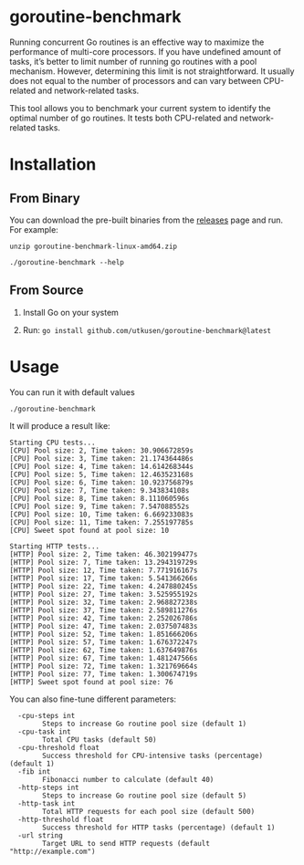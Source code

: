# goroutine-benchmark

Running concurrent Go routines is an effective way to maximize the performance of multi-core processors. If you have undefined amount of tasks, it’s better to limit number of running go routines with a pool mechanism. However, determining this limit is not straightforward. It usually does not equal to the number of processors and can vary between CPU-related and network-related tasks.

This tool allows you to benchmark your current system to identify the optimal number of go routines. It tests both CPU-related and network-related tasks.

# Installation

## From Binary

You can download the pre-built binaries from the [releases](https://github.com/utkusen/goroutine-benchmark/releases/latest) page and run. For example:

`unzip goroutine-benchmark-linux-amd64.zip`

`./goroutine-benchmark --help`

## From Source

1) Install Go on your system

2) Run: `go install github.com/utkusen/goroutine-benchmark@latest`

# Usage

You can run it with default values

`./goroutine-benchmark`

It will produce a result like:

```
Starting CPU tests...
[CPU] Pool size: 2, Time taken: 30.906672859s
[CPU] Pool size: 3, Time taken: 21.174364486s
[CPU] Pool size: 4, Time taken: 14.614268344s
[CPU] Pool size: 5, Time taken: 12.463523168s
[CPU] Pool size: 6, Time taken: 10.923756879s
[CPU] Pool size: 7, Time taken: 9.343834108s
[CPU] Pool size: 8, Time taken: 8.111060596s
[CPU] Pool size: 9, Time taken: 7.547088552s
[CPU] Pool size: 10, Time taken: 6.669233083s
[CPU] Pool size: 11, Time taken: 7.255197785s
[CPU] Sweet spot found at pool size: 10

Starting HTTP tests...
[HTTP] Pool size: 2, Time taken: 46.302199477s
[HTTP] Pool size: 7, Time taken: 13.294319729s
[HTTP] Pool size: 12, Time taken: 7.771916167s
[HTTP] Pool size: 17, Time taken: 5.541366266s
[HTTP] Pool size: 22, Time taken: 4.247880245s
[HTTP] Pool size: 27, Time taken: 3.525955192s
[HTTP] Pool size: 32, Time taken: 2.968827238s
[HTTP] Pool size: 37, Time taken: 2.589811276s
[HTTP] Pool size: 42, Time taken: 2.252026786s
[HTTP] Pool size: 47, Time taken: 2.037507483s
[HTTP] Pool size: 52, Time taken: 1.851666206s
[HTTP] Pool size: 57, Time taken: 1.676372247s
[HTTP] Pool size: 62, Time taken: 1.637649876s
[HTTP] Pool size: 67, Time taken: 1.481247566s
[HTTP] Pool size: 72, Time taken: 1.321769664s
[HTTP] Pool size: 77, Time taken: 1.300674719s
[HTTP] Sweet spot found at pool size: 76
```

You can also fine-tune different parameters:

```
  -cpu-steps int
    	Steps to increase Go routine pool size (default 1)
  -cpu-task int
    	Total CPU tasks (default 50)
  -cpu-threshold float
    	Success threshold for CPU-intensive tasks (percentage) (default 1)
  -fib int
    	Fibonacci number to calculate (default 40)
  -http-steps int
    	Steps to increase Go routine pool size (default 5)
  -http-task int
    	Total HTTP requests for each pool size (default 500)
  -http-threshold float
    	Success threshold for HTTP tasks (percentage) (default 1)
  -url string
    	Target URL to send HTTP requests (default "http://example.com")
```
